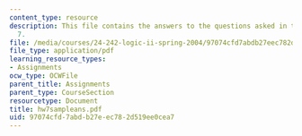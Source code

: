 ```yaml
---
content_type: resource
description: This file contains the answers to the questions asked in the homework
  7.
file: /media/courses/24-242-logic-ii-spring-2004/97074cfd7abdb27eec782d519ee0cea7_hw7sampleans.pdf
file_type: application/pdf
learning_resource_types:
- Assignments
ocw_type: OCWFile
parent_title: Assignments
parent_type: CourseSection
resourcetype: Document
title: hw7sampleans.pdf
uid: 97074cfd-7abd-b27e-ec78-2d519ee0cea7
---
```

